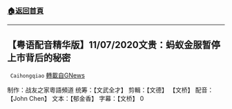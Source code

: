 ###  [:house:返回首頁](https://github.com/ourhimalayas/txt)
---

## 【粤语配音精华版】11/07/2020文贵：蚂蚁金服暂停上市背后的秘密
` Caihongqiao` [轉載自GNews](https://gnews.org/zh-hans/552044/)

制作：战友之家粵語頻道
统筹：【文武全才】 剪輯：【文德】 【文桥】 配音：【John Chen】 文本：【郁金香】 字幕：【文桥】
0
